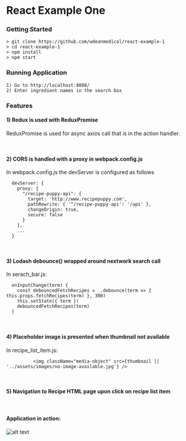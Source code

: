 # React Example One 


### Getting Started

```
> git clone https://github.com/wdeanmedical/react-example-1
> cd react-example-1
> npm install
> npm start
```

### Running Application
```
1) Go to http://localhost:8008/
2) Enter ingredient names in the search box
```

### Features

#### 1) Redux is used with ReduxPromise
ReduxPromise is used for async axios call that is in the action handler.

<br>

#### 2) CORS is handled with a proxy in webpack.config.js
In webpack.config.js the devServer is configured as follows
```
  devServer: {
    proxy: {
      "/recipe-puppy-api": {
        target: 'http://www.recipepuppy.com',
        pathRewrite: { '^/recipe-puppy-api': '/api' },
        changeOrigin: true,
        secure: false
      }
    },
    ...
  }
  ```
  <br>
  
#### 3) Lodash debounce() wrapped around nextwork search call
In serach_bar.js:
````
  onInputChange(term) {
    const debouncedFetchRecipes = _.debounce(term => { this.props.fetchRecipes(term) }, 300)
    this.setState({ term })
    debouncedFetchRecipes(term)
  }
  ````
  <br>
  
#### 4) Placeholder image is presented when thumbnail not available
In recipe_list_item.js:
````
          <img className="media-object" src={thumbnail || '../assets/images/no-image-available.jpg'} />
```` 
<br>

#### 5)  Navigation to Recipe HTML page upon click on recipe list item

<br>

#### Application in action:

![alt text](http://g.recordit.co/22uIRb1YSz.gif "Application in action")


